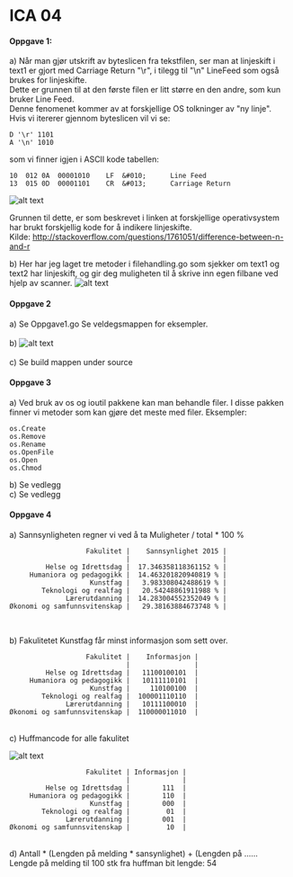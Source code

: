 # ICA 04
#### Oppgave 1:
a) Når man gjør utskrift av byteslicen fra tekstfilen, ser man at linjeskift i text1 er gjort med Carriage Return "\r", i tilegg til "\n" LineFeed som også brukes for linjeskifte.<br>
Dette er grunnen til at den første filen er litt større en den andre, som kun bruker Line Feed.<br>
Denne fenomenet kommer av at forskjellige OS tolkninger av "ny linje".<br>
Hvis vi itererer gjennom byteslicen vil vi se:<br>
```
D '\r' 1101 
A '\n' 1010 
```
som vi finner igjen i ASCII kode tabellen:

```
10	012	0A	00001010	LF	&#010;	 	Line Feed 
13	015	0D	00001101	CR	&#013;	 	Carriage Return
```
![alt text](https://github.com/Zwirc/IS-105/blob/master/ICA04/vedlegg/oppgave1a.PNG "Wapp")

Grunnen til dette, er som beskrevet i linken at forskjellige operativsystem har brukt forskjellig kode for å indikere linjeskifte.
<br>Kilde: http://stackoverflow.com/questions/1761051/difference-between-n-and-r

b) Her har jeg laget tre metoder i filehandling.go som sjekker om text1 og text2 har linjeskift, og gir deg muligheten til å skrive inn egen filbane ved hjelp av scanner.
![alt text](https://github.com/Zwirc/IS-105/blob/master/ICA04/vedlegg/oppgave1b.PNG "Wapp")
#### Oppgave 2
a) Se Oppgave1.go
Se veldegsmappen for eksempler.
<br><br>
b) ![alt text](https://github.com/Zwirc/IS-105/blob/master/ICA04/vedlegg/oppgave2b.PNG "Wapp")
<br>
<br>
c) Se build mappen under source
#### Oppgave 3
a) Ved bruk av os og ioutil pakkene kan man behandle filer.
I disse pakken finner vi metoder som kan gjøre det meste med filer. Eksempler:<br>
```
os.Create
os.Remove
os.Rename
os.OpenFile
os.Open
os.Chmod
```
b) Se vedlegg
<br>
c) Se vedlegg
#### Oppgave 4
a) Sannsynligheten regner vi ved å ta Muligheter / total * 100 %
```
                   Fakulitet |    Sannsynlighet 2015 |
                             |                       |
         Helse og Idrettsdag |  17.346358118361152 % |
     Humaniora og pedagogikk |  14.463201820940819 % |
                    Kunstfag |   3.983308042488619 % |
        Teknologi og realfag |   20.54248861911988 % |
              Lærerutdanning |  14.283004552352049 % |
Økonomi og samfunnsvitenskap |   29.38163884673748 % |
```
<br>

b)  Fakulitetet Kunstfag får minst informasjon som sett over.
```
                   Fakulitet |    Informasjon |
                             |                |
         Helse og Idrettsdag |   11100100101  |
     Humaniora og pedagogikk |   10111110101  |
                    Kunstfag |     110100100  |
        Teknologi og realfag |  100001110110  |
              Lærerutdanning |   10111100010  |
Økonomi og samfunnsvitenskap |  110000011010  |
```
<br>
c) Huffmancode for alle fakulitet <br>

![alt text](https://github.com/Zwirc/IS-105/blob/master/ICA04/vedlegg/huffman.PNG "Wapp")

```
                   Fakulitet | Informasjon |
                             |             |
         Helse og Idrettsdag |        111  |
     Humaniora og pedagogikk |        110  |
                    Kunstfag |        000  |
        Teknologi og realfag |         01  |
              Lærerutdanning |        001  |
Økonomi og samfunnsvitenskap |         10  |
```

<br>
d) Antall * (Lengden på melding * sansynlighet) + (Lengden på ......
<br>
   Lengde på melding til 100 stk fra huffman bit lengde: 54